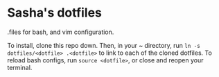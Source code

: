 # Sasha's dotfiles

.files for bash, and vim configuration.

To install, clone this repo down. Then, in your ~ directory, run `ln -s dotfiles/<dotfile> .<dotfile>` to link to each of the cloned dotfiles. To reload bash configs, run `source <dotfile>`, or close and reopen your terminal.
